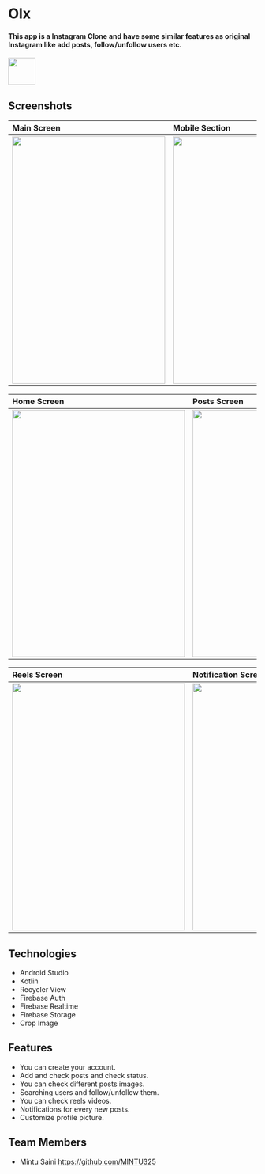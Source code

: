 # Olx

#### This app is a Instagram Clone and have some similar features as original Instagram like add posts, follow/unfollow users etc.

<img src="https://firebasestorage.googleapis.com/v0/b/instagram-18379.appspot.com/o/App%20SC%2FSplash.jpg?alt=media&token=8cc4de2e-0ed6-44bb-80da-4e8a8024ac40" height="55px" />


## Screenshots

|**Main Screen**|**Mobile Section**|**Signup Screen**|
|:---|:--|:--|
|<img src="https://firebasestorage.googleapis.com/v0/b/olxclone-8671e.appspot.com/o/Main%20Sc%20reen.jpeg?alt=media&token=7beda975-717a-430d-afff-142efa6eef65" height="500px" width="310px"/>|<img src= "https://firebasestorage.googleapis.com/v0/b/olxclone-8671e.appspot.com/o/Phone%20List.jpeg?alt=media&token=fccc1aac-475b-4b13-a11c-5449fb4742c3" height="500px" width="310px"/>|<img src="https://firebasestorage.googleapis.com/v0/b/olxclone-8671e.appspot.com/o/Product%20Details.jpeg?alt=media&token=76599b4f-03e8-4098-87be-11353e79ebcb" height="500px" width="310px"/>|


|**Home Screen**|**Posts Screen**|**Search Screen**|
|:---|:--|:--|
|<img src="https://firebasestorage.googleapis.com/v0/b/instagram-18379.appspot.com/o/App%20SC%2FHome.jpg?alt=media&token=56787362-4d8c-4237-b059-f17a19de65a1" height="500px" width="350px"/>|<img src="https://firebasestorage.googleapis.com/v0/b/instagram-18379.appspot.com/o/App%20SC%2FPosts.jpg?alt=media&token=63b383d2-9bba-429c-a0d7-3e1a0be02739" height="500px" width="350px"/>|<img src="https://firebasestorage.googleapis.com/v0/b/instagram-18379.appspot.com/o/App%20SC%2FFollow.jpg?alt=media&token=75f73e56-ec2c-4a47-a56a-3b00c55304a7" height="500px" width="350px"/>


|**Reels Screen**|**Notification Screen**|**Profile Screen**|
|:---|:--|:--|
|<img src="https://firebasestorage.googleapis.com/v0/b/instagram-18379.appspot.com/o/App%20SC%2FReels.jpg?alt=media&token=e1e85899-4f8b-4cde-b9ad-8f2ba33d3fde" height="500px" width="350px"/>|<img src="https://firebasestorage.googleapis.com/v0/b/instagram-18379.appspot.com/o/App%20SC%2FNotify.jpg?alt=media&token=e962673f-6e24-4b45-88e8-8049fd82e86a" height="500px" width="350px"/>|<img src="https://firebasestorage.googleapis.com/v0/b/instagram-18379.appspot.com/o/App%20SC%2FProfile.jpg?alt=media&token=630b4049-d80a-47e0-b881-c72a2392a13b" height="500px" width="350px"/>


## Technologies
* Android Studio
* Kotlin
* Recycler View 
* Firebase Auth
* Firebase Realtime
* Firebase Storage
* Crop Image

## Features
* You can create your account.
* Add and check posts and check status.
* You can check different posts images.
* Searching users and follow/unfollow them. 
* You can check reels videos.
* Notifications for every new posts.
* Customize profile picture.


## Team Members 
* Mintu Saini   https://github.com/MINTU325
